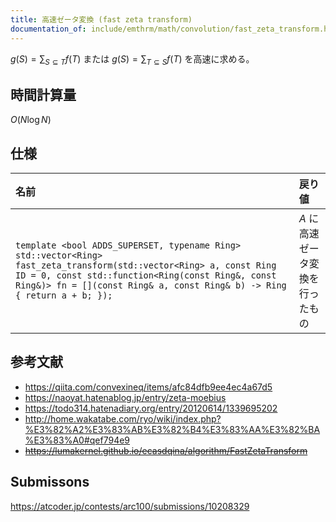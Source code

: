 ```yaml
---
title: 高速ゼータ変換 (fast zeta transform)
documentation_of: include/emthrm/math/convolution/fast_zeta_transform.hpp
---
```


$g(S) = \sum_{S \subseteq T} f(T)$ または $g(S) = \sum_{T \subseteq S} f(T)$ を高速に求める。


## 時間計算量

$O(N\log{N})$


## 仕様

|名前|戻り値|
|:--|:--|
|`template <bool ADDS_SUPERSET, typename Ring> std::vector<Ring> fast_zeta_transform(std::vector<Ring> a, const Ring ID = 0, const std::function<Ring(const Ring&, const Ring&)> fn = [](const Ring& a, const Ring& b) -> Ring { return a + b; });`|$A$ に高速ゼータ変換を行ったもの|`ADDS_SUPERSET` は上位集合に対する変換かを表す。|


## 参考文献

- https://qiita.com/convexineq/items/afc84dfb9ee4ec4a67d5
- https://naoyat.hatenablog.jp/entry/zeta-moebius
- https://todo314.hatenadiary.org/entry/20120614/1339695202
- http://home.wakatabe.com/ryo/wiki/index.php?%E3%82%A2%E3%83%AB%E3%82%B4%E3%83%AA%E3%82%BA%E3%83%A0#qef794e9
- ~~https://lumakernel.github.io/ecasdqina/algorithm/FastZetaTransform~~


## Submissons

https://atcoder.jp/contests/arc100/submissions/10208329

